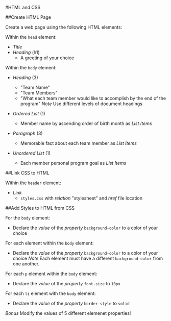 #HTML and CSS

##Create HTML Page

Create a web page using the following HTML elements:

Within the `head` element:

- *Title*
- *Heading* (h1)
  + A greeting of your choice

Within the `body` element:

- *Heading* (3)
  + "Team Name"
  + "Team Members"
  + "What each team member would like to accomplish by the end of the program"
  _Note_ Use different levels of document headings

- *Ordered List* (1)
  + Member name by ascending order of birth month as *List Items*

- *Paragraph* (3)
  + Memorable fact about each team member as *List Items*

- *Unordered List* (1)
  + Each member personal program goal as *List Items*

##Link CSS to HTML

Within the `header` element:

- *Link*
  + `styles.css` with _relation_ "stylesheet" and _href_ file location

##Add Styles to HTML from CSS

For the `body` element:

- Declare the _value_ of the _property_ `background-color` to a color of your choice

For each element within the `body` element:

- Declare the _value_ of the _property_ `background-color` to a color of your choice
*Note* Each element must have a different `background-color` from one another.

For each `p` element within the `body` element:

- Declare the _value_ of the _property_ `font-size` to `10px`

For each `li` element with the `body` element:

- Declare the _value_ of the _property_ `border-style` to `solid`

*Bonus* Modify the values of 5 different elemenet properties!
